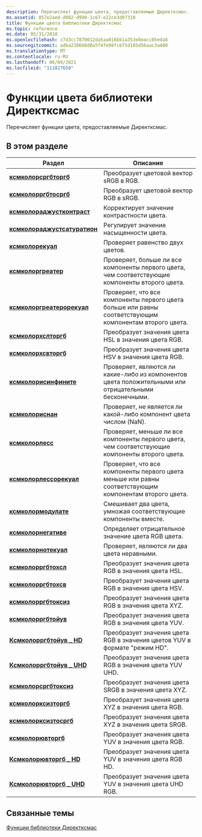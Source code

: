 ```yaml
---
description: Перечисляет функции цвета, предоставляемые Директксмас.
ms.assetid: 857e2aed-d082-d990-1c67-e22ce3d07310
title: Функции цвета библиотеки Директксмас
ms.topic: reference
ms.date: 05/31/2018
ms.openlocfilehash: c7d3cc7870012da5aa016bb1a353e8eacc85eda8
ms.sourcegitcommit: adba238660d8a5f4fe98fc6f5d105d56aac3a400
ms.translationtype: MT
ms.contentlocale: ru-RU
ms.lasthandoff: 06/09/2021
ms.locfileid: "111827650"
---
```

# <a name="directxmath-library-color-functions"></a>Функции цвета библиотеки Директксмас

Перечисляет функции цвета, предоставляемые Директксмас.

## <a name="in-this-section"></a>В этом разделе



| Раздел                                                                 | Описание                                                                                                                                   |
|-----------------------------------------------------------------------|-----------------------------------------------------------------------------------------------------------------------------------------------|
| [**ксмколорсргбторгб**](/windows/win32/api/directxmath/nf-directxmath-xmcolorsrgbtorgb)<br/>              | Преобразует цветовой вектор sRGB в RGB.<br/>                                                                                              |
| [**ксмколорргбтосргб**](/windows/win32/api/directxmath/nf-directxmath-xmcolorrgbtosrgb)<br/>              | Преобразует цветовой вектор RGB в sRGB.<br/>                                                                                              |
| [**ксмколораджустконтраст**](/windows/win32/api/directxmath/nf-directxmath-xmcoloradjustcontrast)<br/>     | Корректирует значение контрастности цвета.<br/>                                                                                             |
| [**ксмколораджустсатуратион**](/windows/win32/api/directxmath/nf-directxmath-xmcoloradjustsaturation)<br/> | Регулирует значение насыщенности цвета.<br/>                                                                                           |
| [**ксмколорекуал**](/windows/win32/api/directxmath/nf-directxmath-xmcolorequal)<br/>                       | Проверяет равенство двух цветов.<br/>                                                                                              |
| [**ксмколоргреатер**](/windows/win32/api/directxmath/nf-directxmath-xmcolorgreater)<br/>                   | Проверяет, больше ли все компоненты первого цвета, чем соответствующие компоненты второго цвета.<br/>             |
| [**ксмколоргреатерорекуал**](/windows/win32/api/directxmath/nf-directxmath-xmcolorgreaterorequal)<br/>     | Проверяет, что все компоненты первого цвета больше или равны соответствующим компонентам второго цвета.<br/> |
| [**ксмколорхслторгб**](/windows/win32/api/directxmath/nf-directxmath-xmcolorhsltorgb)<br/>                 | Преобразует значения цвета HSL в значения цвета RGB.<br/>                                                                                     |
| [**ксмколорхсвторгб**](/windows/win32/api/directxmath/nf-directxmath-xmcolorhsvtorgb)<br/>                 | Преобразует значения цвета HSV в значения цвета RGB.<br/>                                                                                     |
| [**ксмколорисинфините**](/windows/win32/api/directxmath/nf-directxmath-xmcolorisinfinite)<br/>             | Проверяет, являются ли какие-либо из компонентов цвета положительными или отрицательными бесконечными.<br/>                                    |
| [**ксмколориснан**](/windows/win32/api/directxmath/nf-directxmath-xmcolorisnan)<br/>                       | Проверяет, не является ли какой-либо компонент цвета числом (NaN).<br/>                                                               |
| [**ксмколорлесс**](/windows/win32/api/directxmath/nf-directxmath-xmcolorless)<br/>                         | Проверяет, меньше ли все компоненты первого цвета, чем соответствующие компоненты второго цвета.<br/>                |
| [**ксмколорлессорекуал**](/windows/win32/api/directxmath/nf-directxmath-xmcolorlessorequal)<br/>           | Проверяет, что все компоненты первого цвета меньше или равны соответствующим компонентам второго цвета.<br/>    |
| [**ксмколормодулате**](/windows/win32/api/directxmath/nf-directxmath-xmcolormodulate)<br/>                 | Смешивает два цвета, умножая соответствующие компоненты вместе.<br/>                                                                |
| [**ксмколорнегативе**](/windows/win32/api/directxmath/nf-directxmath-xmcolornegative)<br/>                 | Определяет отрицательное значение цвета RGB цвета.<br/>                                                                                |
| [**ксмколорнотекуал**](/windows/win32/api/directxmath/nf-directxmath-xmcolornotequal)<br/>                 | Проверяет, являются ли два цвета неравными.<br/>                                                                                       |
| [**ксмколорргбтохсл**](/windows/win32/api/directxmath/nf-directxmath-xmcolorrgbtohsl)<br/>                 | Преобразует значения цвета RGB в значения цвета HSL.<br/>                                                                                     |
| [**ксмколорргбтохсв**](/windows/win32/api/directxmath/nf-directxmath-xmcolorrgbtohsv)<br/>                 | Преобразует значения цвета RGB в значения цвета HSV.<br/>                                                                                     |
| [**ксмколорргбтоксиз**](/windows/win32/api/directxmath/nf-directxmath-xmcolorrgbtoxyz)<br/>                 | Преобразует значения цвета RGB в значения цвета XYZ.<br/>                                                                                     |
| [**ксмколорргбтойув**](/windows/win32/api/directxmath/nf-directxmath-xmcolorrgbtoyuv)<br/>                 | Преобразует значения цвета RGB в значения цвета YUV.<br/>                                                                                     |
| [**Ксмколорргбтойув \_ HD**](/windows/win32/api/directxmath/nf-directxmath-xmcolorrgbtoyuv_hd)<br/>          | Преобразует значения цвета RGB в значения цветов YUV в формате "режим HD".<br/>                                                                                  |
| [**Ксмколорргбтойув \_ UHD**](/windows/win32/api/directxmath/nf-directxmath-xmcolorrgbtoyuv_uhd)<br/>        | Преобразует значения цвета RGB в значения цвета YUV UHD.<br/>                                                                                  |
| [**ксмколорсргбтоксиз**](/windows/win32/api/directxmath/nf-directxmath-xmcolorsrgbtoxyz)<br/>               | Преобразует значения цвета SRGB в значения цвета XYZ.<br/>                                                                                    |
| [**ксмколорксизторгб**](/windows/win32/api/directxmath/nf-directxmath-xmcolorxyztorgb)<br/>                 | Преобразует значения цвета XYZ в значения цвета RGB.<br/>                                                                                     |
| [**ксмколорксизтосргб**](/windows/win32/api/directxmath/nf-directxmath-xmcolorxyztosrgb)<br/>               | Преобразует значения цвета XYZ в значения цвета SRGB.<br/>                                                                                    |
| [**ксмколорювторгб**](/windows/win32/api/directxmath/nf-directxmath-xmcoloryuvtorgb)<br/>                 | Преобразует значения цвета YUV в значения цвета RGB.<br/>                                                                                     |
| [**Ксмколорювторгб \_ HD**](/windows/win32/api/directxmath/nf-directxmath-xmcoloryuvtorgb_hd)<br/>          | Преобразует значения цвета YUV в значения цвета RGB HD.<br/>                                                                                  |
| [**Ксмколорювторгб \_ UHD**](/windows/win32/api/directxmath/nf-directxmath-xmcoloryuvtorgb_uhd)<br/>        | Преобразует значения цвета YUV в значения цвета UHD RGB.<br/>                                                                                  |



 

## <a name="related-topics"></a>Связанные темы

<dl> <dt>

[Функции библиотеки Директксмас](ovw-xnamath-reference-functions.md)
</dt> </dl>

 

 
